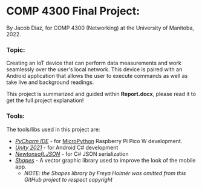 # COMP 4300 Final Project:

By Jacob Diaz, for COMP 4300 (Networking) at the University of Manitoba, 2022.

### Topic:

Creating an IoT device that can perform data measurements and work seamlessly over the user's local network. This device is paired with an Android application that allows the user to execute commands as well as take live and background readings.

This project is summarized and guided within **Report.docx**, please read it to get the full project explanation!

### Tools:

The tools/libs used in this project are:
* [*PyCharm IDE*](https://www.jetbrains.com/pycharm/) - for [MicroPython](https://micropython.org/) Raspberry Pi Pico W development.
* [*Unity 2021*](https://unity.com/releases/2021-lts) - for Android C# development
* [*Newtonsoft.JSON*](https://www.newtonsoft.com/json) - for C# JSON serialization
* [*Shapes*](https://acegikmo.com/shapes/) - A vector graphic library used to improve the look of the mobile app.
    * *NOTE: the Shapes library by Freya Holmér was omitted from this GitHub project to respect copyright*
    

    

